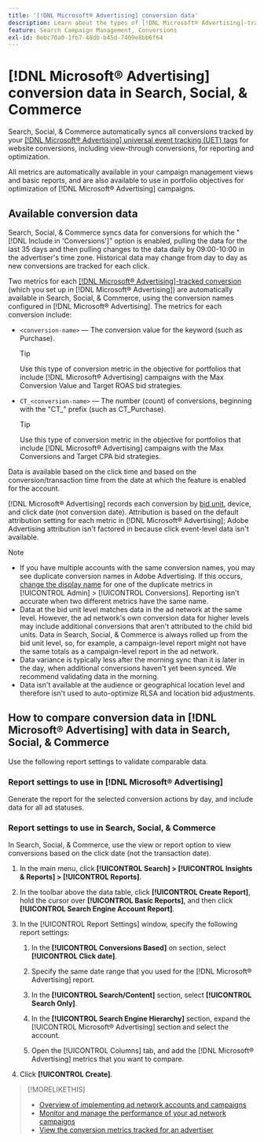 ```yaml
---
title: '[!DNL Microsoft® Advertising] conversion data'
description: Learn about the types of [!DNL Microsoft® Advertising]-tracked conversion data available in Search, Social, & Commerce.
feature: Search Campaign Management, Conversions
exl-id: 0ebc70a0-1fb7-48db-b45d-7409e8bb6f64
---
```

# [!DNL Microsoft® Advertising] conversion data in Search, Social, & Commerce

Search, Social, & Commerce automatically syncs all conversions tracked by your [[!DNL Microsoft® Advertising] universal event tracking (UET) tags](https://about.ads.microsoft.com/solutions/tools/universal-event-tracking) for website conversions, including view-through conversions, for reporting and optimization.

All metrics are automatically available in your campaign management views and basic reports, and are also available to use in portfolio objectives for optimization of [!DNL Microsoft® Advertising] campaigns.

## Available conversion data

Search, Social, & Commerce syncs data for conversions for which the "[!DNL Include in 'Conversions']" option is enabled, pulling the data for the last 35 days and then pulling changes to the data daily by 09:00-10:00 in the advertiser's time zone. Historical data may change from day to day as new conversions are tracked for each click.

Two metrics for each [[!DNL Microsoft® Advertising]-tracked conversion](https://help.ads.microsoft.com/apex/index/3/en-us/n5012) (which you set up in [!DNL Microsoft® Advertising]) are automatically available in Search, Social, & Commerce, using the conversion names configured in [!DNL Microsoft® Advertising]. The metrics for each conversion include:

* `<conversion-name>` &mdash; The conversion value for the keyword (such as Purchase). 

  >[!TIP]
  >
  >Use this type of conversion metric in the objective for portfolios that include [!DNL Microsoft® Advertising] campaigns with the Max Conversion Value and Target ROAS bid strategies.

* `CT_<conversion-name>` &mdash; The number (count) of conversions, beginning with the "CT_" prefix (such as CT_Purchase).

  >[!TIP]
  >
  >Use this type of conversion metric in the objective for portfolios that include [!DNL Microsoft® Advertising] campaigns with the Max Conversions and Target CPA bid strategies.

Data is available based on the click time and based on the conversion/transaction time from the date at which the feature is enabled for the account.

[!DNL Microsoft® Advertising] records each conversion by [bid unit](/help/search-social-commerce/glossary.md#a-b), device, and click date (not conversion date). Attribution is based on the default attribution setting for each metric in [!DNL Microsoft® Advertising]; Adobe Advertising attribution isn't factored in because click event-level data isn't available.

>[!NOTE]
>
>* If you have multiple accounts with the same conversion names, you may see duplicate conversion names in Adobe Advertising. If this occurs, [change the display name](/help/search-social-commerce/admin/conversion-metrics/conversion-metric-edit-display-name.md) for one of the duplicate metrics in [!UICONTROL Admin] > [!UICONTROL Conversions]. Reporting isn't accurate when two different metrics have the same name.
>* Data at the bid unit level matches data in the ad network at the same level. However, the ad network's own conversion data for higher levels may include additional conversions that aren't attributed to the child bid units. Data in Search, Social, & Commerce is always rolled up from the bid unit level, so, for example, a campaign-level report might not have the same totals as a campaign-level report in the ad network.
>* Data variance is typically less after the morning sync than it is later in the day, when additional conversions haven't yet been synced. We recommend validating data in the morning.
>* Data isn't available at the audience or geographical location level and therefore isn't used to auto-optimize RLSA and location bid adjustments.

## How to compare conversion data in [!DNL Microsoft® Advertising] with data in Search, Social, & Commerce

Use the following report settings to validate comparable data.

### Report settings to use in [!DNL Microsoft® Advertising]

Generate the report for the selected conversion actions by day, and include data for all ad statuses. 

### Report settings to use in Search, Social, & Commerce

In Search, Social, & Commerce, use the view or report option to view conversions based on the click date (not the transaction date).

1. In the main menu, click **[!UICONTROL Search] > [!UICONTROL Insights & Reports] > [!UICONTROL Reports]**.

1. In the toolbar above the data table, click **[!UICONTROL Create Report]**, hold the cursor over **[!UICONTROL Basic Reports]**, and then click **[!UICONTROL Search Engine Account Report]**.

1. In the [!UICONTROL Report Settings] window, specify the following report settings:
   
   1. In the **[!UICONTROL Conversions Based]** on section, select **[!UICONTROL Click date]**.
   
   1. Specify the same date range that you used for the [!DNL Microsoft® Advertising] report.
   
   1. In the **[!UICONTROL Search/Content]** section, select **[!UICONTROL Search Only]**.
   
   1. In the **[!UICONTROL Search Engine Hierarchy]** section, expand the [!UICONTROL Microsoft® Advertising] section and select the account.
   
   1. Open the [!UICONTROL Columns] tab, and add the [!DNL Microsoft® Advertising] metrics that you want to compare.

1. Click **[!UICONTROL Create]**.

>[!MORELIKETHIS]
>
>* [Overview of implementing ad network accounts and campaigns](campaign-implemention-overview.md)
>* [Monitor and manage the performance of your ad network campaigns](monitor-performance-campaigns.md)
>* [View the conversion metrics tracked for an advertiser](/help/search-social-commerce/admin/conversion-metrics/conversion-metric-view-tracked.md)
